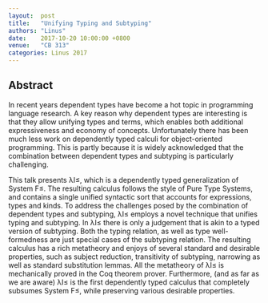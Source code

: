 ```yaml
---
layout:  post
title:   "Unifying Typing and Subtyping"
authors: "Linus"
date:    2017-10-20 10:00:00 +0800
venue:   "CB 313"
categories: Linus 2017
---
```

## Abstract

In recent years dependent types have become a hot topic in programming language
research. A key reason why dependent types are interesting is that they allow
unifying types and terms, which enables both additional expressiveness and
economy of concepts. Unfortunately there has been much less work on dependently
typed calculi for object-oriented programming. This is partly because it is
widely acknowledged that the combination between dependent types and subtyping
is particularly challenging.

This talk presents λI≤, which is a dependently typed generalization of System
F≤. The resulting calculus follows the style of Pure Type Systems, and contains
a single unified syntactic sort that accounts for expressions, types and kinds.
To address the challenges posed by the combination of dependent types and
subtyping, λI≤ employs a novel technique that unifies typing and subtyping. In
λI≤ there is only a judgement that is akin to a typed version of subtyping. Both
the typing relation, as well as type well-formedness are just special cases of
the subtyping relation. The resulting calculus has a rich metatheory and enjoys
of several standard and desirable properties, such as subject reduction,
transitivity of subtyping, narrowing as well as standard substitution lemmas.
All the metatheory of λI≤ is mechanically proved in the Coq theorem prover.
Furthermore, (and as far as we are aware) λI≤ is the first dependently typed
calculus that completely subsumes System F≤, while preserving various desirable
properties.
